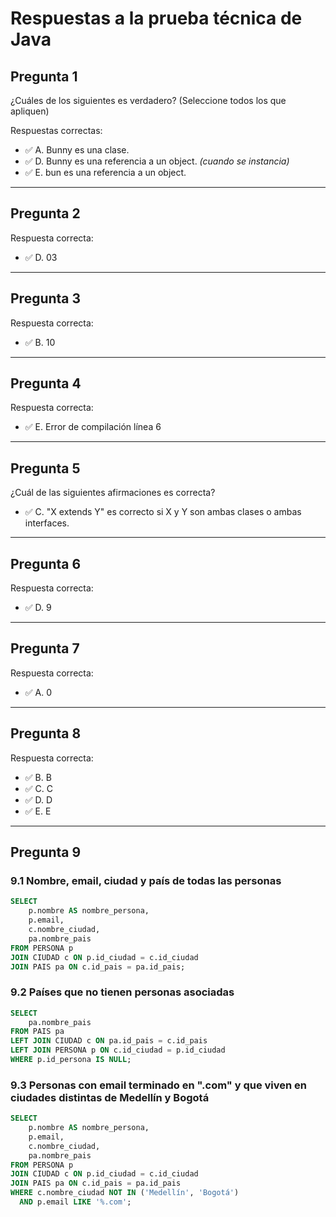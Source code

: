 # Respuestas a la prueba técnica de Java

## Pregunta 1

¿Cuáles de los siguientes es verdadero? (Seleccione todos los que apliquen)

Respuestas correctas:

* ✅ A. Bunny es una clase.
* ✅ D. Bunny es una referencia a un object. *(cuando se instancia)*
* ✅ E. bun es una referencia a un object.

---

## Pregunta 2

Respuesta correcta:

* ✅ D. 03

---

## Pregunta 3

Respuesta correcta:

* ✅ B. 10

---

## Pregunta 4

Respuesta correcta:

* ✅ E. Error de compilación línea 6

---

## Pregunta 5

¿Cuál de las siguientes afirmaciones es correcta?

* ✅ C. "X extends Y" es correcto si X y Y son ambas clases o ambas interfaces.

---

## Pregunta 6

Respuesta correcta:

* ✅ D. 9

---

## Pregunta 7

Respuesta correcta:

* ✅ A. 0

---

## Pregunta 8

Respuesta correcta:

* ✅ B. B
* ✅ C. C
* ✅ D. D
* ✅ E. E

---

## Pregunta 9

### 9.1 Nombre, email, ciudad y país de todas las personas

```sql
SELECT 
    p.nombre AS nombre_persona,
    p.email,
    c.nombre_ciudad,
    pa.nombre_pais
FROM PERSONA p
JOIN CIUDAD c ON p.id_ciudad = c.id_ciudad
JOIN PAIS pa ON c.id_pais = pa.id_pais;
```

### 9.2 Países que no tienen personas asociadas

```sql
SELECT 
    pa.nombre_pais
FROM PAIS pa
LEFT JOIN CIUDAD c ON pa.id_pais = c.id_pais
LEFT JOIN PERSONA p ON c.id_ciudad = p.id_ciudad
WHERE p.id_persona IS NULL;
```

### 9.3 Personas con email terminado en ".com" y que viven en ciudades distintas de Medellín y Bogotá

```sql
SELECT 
    p.nombre AS nombre_persona,
    p.email,
    c.nombre_ciudad,
    pa.nombre_pais
FROM PERSONA p
JOIN CIUDAD c ON p.id_ciudad = c.id_ciudad
JOIN PAIS pa ON c.id_pais = pa.id_pais
WHERE c.nombre_ciudad NOT IN ('Medellín', 'Bogotá')
  AND p.email LIKE '%.com';
```